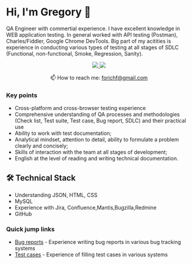 # Hi, I'm Gregory 👋
QA Engineer with  commertial experience. I have excellent knowledge in WEB application testing.
In general worked with API testing (Postman), Charles/Fiddler, Google Chrome DevTools. Big part of my acitities is experience in conducting various types of testing at all stages of SDLC (Functional, non-functional, Smoke, Regression, Sanity).



<p align='center'>
   <a href="https://career.habr.com/for4">
       <img src="https://img.shields.io/badge/habr-%230077B5.svg?&style=for-the-badge&logo=habr&logoColor=white"/>
   </a>
   <a href="https://t.me/forichf2604">
       <img src="https://img.shields.io/badge/Telegram-@forichf?style=for-the-badge&logo=telegram&logoColor=white"/>
   </a>
<p align='center'>
   📫 How to reach me: <a href='mailto:forichf@gmail.com'>forichf@gmail.com</a>
</p>


### Key points
*  Cross-platform and cross-browser testing experience
*  Comprehensive understanding of QA processes and methodologies (Check list, Test suite, Test case, Bug report, SDLC) and their practical use
*  Ability to work with test documentation;
*  Analytical mindset, attention to detail, ability to formulate a problem clearly and concisely;
*  Skills of interaction with the team at all stages of development;
*  English at the level of reading and writing technical documentation.

## 🛠 Technical Stack
*   Understanding JSON, HTML, CSS
*   MySQL
*   Experience with Jira, Confluence,Mantis,Bugzilla,Redmine
*   GitHub

### Quick jump links

*   [Bug reports](https://github.com/Gregory2604/bug-reports) - Experience writing bug reports in various bug tracking systems
*   [Test cases](https://github.com/Gregory2604/testcases) - Experience of filling test cases in various systems



